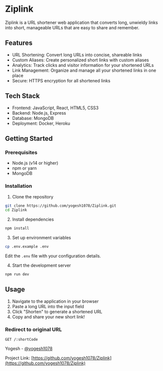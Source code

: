# Ziplink

Ziplink is a URL shortener web application that converts long, unwieldy links into short, manageable URLs that are easy to share and remember.

## Features

- URL Shortening: Convert long URLs into concise, shareable links
- Custom Aliases: Create personalized short links with custom aliases
- Analytics: Track clicks and visitor information for your shortened URLs
- Link Management: Organize and manage all your shortened links in one place
- Secure: HTTPS encryption for all shortened links

## Tech Stack

- Frontend: JavaScript, React, HTML5, CSS3
- Backend: Node.js, Express
- Database: MongoDB
- Deployment: Docker, Heroku

## Getting Started

### Prerequisites

- Node.js (v14 or higher)
- npm or yarn
- MongoDB

### Installation

1. Clone the repository
```bash
git clone https://github.com/yogesh1078/Ziplink.git
cd Ziplink
```

2. Install dependencies
```bash
npm install
```

3. Set up environment variables
```bash
cp .env.example .env
```
Edit the `.env` file with your configuration details.

4. Start the development server
```bash
npm run dev
```

## Usage

1. Navigate to the application in your browser
2. Paste a long URL into the input field
3. Click "Shorten" to generate a shortened URL
4. Copy and share your new short link!



### Redirect to original URL
```
GET /:shortCode
```
Yogesh - [@yogesh1078](https://github.com/yogesh1078)

Project Link: [https://github.com/yogesh1078/Ziplink](https://github.com/yogesh1078/Ziplink)
